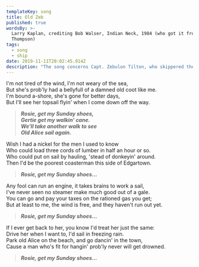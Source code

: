 ```yaml
---
templateKey: song
title: Old Zeb
published: true
wordsBy: >-
  Larry Kaplan, crediting Bob Walser, Indian Neck, 1984 (who got it from Bruce
  Thompson)
tags:
  - song
  - ship
date: 2019-11-11T20:02:45.914Z
description: "The song concerns Capt. Zebulon Tilton, who skippered the\r\nschooner Alice B. Wentworth out of Vinyard Haven. He retired at\r\nage 83; Rosie and Gertie were his daughters. The song appears on\r\n\"Cap'n Hawkins' Choice\" ( Winter Haven Records).\r"
---
```

I'm not tired of the wind, I'm not weary of the sea,\
But she's prob'ly had a bellyfull of a damned old coot like me.\
I'm bound a-shore, she's gone for better days,\
But I'll see her topsail flyin' when I come down off the way.

> ***Rosie, get my Sunday shoes,\
Gertie get my walkin' cane.\
We'll take another walk to see\
Old Alice sail again.***

Wish I had a nickel for the men I used to know\
Who could load three cords of lumber in half an hour or so.\
Who could put on sail by hauling, 'stead of donkeyin' around.\
Then I'd be the poorest coasterman this side of Edgartown.

> ***Rosie, get my Sunday shoes...***
 
Any fool can run an engine, it takes brains to work a sail,\
I've never seen no steamer make much good out of a gale.\
You can go and pay your taxes on the rationed gas you get;\
But at least to me, the wind is free, and they haven't run out yet.

> ***Rosie, get my Sunday shoes...***

If I ever get back to her, you know I'd treat her just the same:\
Drive her when I want to, I'd sail in freezing rain.\
Park old Alice on the beach, and go dancin' in the town,\
Cause a man who's fit for hangin' prob'ly never will get drowned.

> ***Rosie, get my Sunday shoes...***
